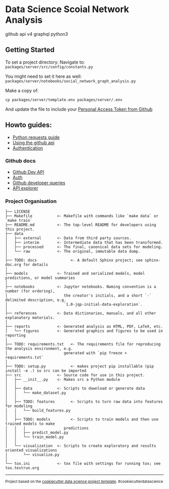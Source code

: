 # Data Science Scoial Network Analysis

github api v4 graphql python3

## Getting Started

To set a project directory:
Navigate to:
`packages/server/src/config/constants.py`

You might need to set it here as well:
`packages/server/notebooks/social_network_graph_analysis.py`

Make a copy of:

`cp packages/server/template.env packages/server/.env`

And update the file to include your [Personal Access Token from Github](https://help.github.com/en/articles/creating-a-personal-access-token-for-the-command-line)

## Howto guides:

- [Python requests guide](https://www.twilio.com/blog/2016/12/http-requests-in-python-3.html)
- [Using the github api](https://developer.github.com/apps/quickstart-guides/using-the-github-api-in-your-app/)
- [Authentication](https://developer.github.com/v4/guides/forming-calls/#authenticating-with-graphql)

### Github docs

- [Github Dev API](https://developer.github.com/v4/)
- [Auth](https://developer.github.com/v4/guides/forming-calls/#authenticating-with-graphql)
- [Github developer queries](https://developer.github.com/v4/query/)
- [API explorer](https://developer.github.com/v4/explorer/)

### Project Organisation

    ├── LICENSE
    ├── Makefile           <- Makefile with commands like `make data` or `make train`
    ├── README.md          <- The top-level README for developers using this project.
    ├── data
    │   ├── external       <- Data from third party sources.
    │   ├── interim        <- Intermediate data that has been transformed.
    │   ├── processed      <- The final, canonical data sets for modeling.
    │   └── raw            <- The original, immutable data dump.
    │
    ├── TODO: docs               <- A default Sphinx project; see sphinx-doc.org for details
    │
    ├── models             <- Trained and serialized models, model predictions, or model summaries
    │
    ├── notebooks          <- Jupyter notebooks. Naming convention is a number (for ordering),
    │                         the creator's initials, and a short `-` delimited description, e.g.
    │                         `1.0-jqp-initial-data-exploration`.
    │
    ├── references         <- Data dictionaries, manuals, and all other explanatory materials.
    │
    ├── reports            <- Generated analysis as HTML, PDF, LaTeX, etc.
    │   └── figures        <- Generated graphics and figures to be used in reporting
    │
    ├── TODO: requirements.txt   <- The requirements file for reproducing the analysis environment, e.g.
    │                         generated with `pip freeze > requirements.txt`
    │
    ├── TODO: setup.py           <- makes project pip installable (pip install -e .) so src can be imported
    ├── src                <- Source code for use in this project.
    │   ├── __init__.py    <- Makes src a Python module
    │   │
    │   ├── data           <- Scripts to download or generate data
    │   │   └── make_dataset.py
    │   │
    │   ├── TODO: features       <- Scripts to turn raw data into features for modeling
    │   │   └── build_features.py
    │   │
    │   ├── TODO: models         <- Scripts to train models and then use trained models to make
    │   │   │                 predictions
    │   │   ├── predict_model.py
    │   │   └── train_model.py
    │   │
    │   └── visualization  <- Scripts to create exploratory and results oriented visualizations
    │       └── visualize.py
    │
    └── tox.ini            <- tox file with settings for running tox; see tox.testrun.org


--------

<p><small>Project based on the <a target="_blank" href="https://drivendata.github.io/cookiecutter-data-science/">cookiecutter data science project template</a>. #cookiecutterdatascience</small></p>
